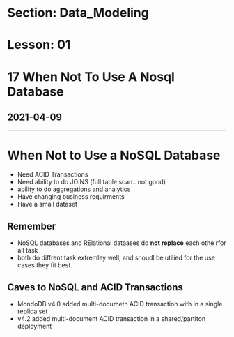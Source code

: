 # Section: Data_Modeling
# Lesson: 01
# 17 When Not To Use A Nosql Database
## 2021-04-09
---

# When Not to Use a NoSQL Database

- Need ACID Transactions
- Need ability to do JOINS (full table scan.. not good)
- ability to do aggregations and analytics
- Have changing business requirments
- Have a small dataset


## Remember
- NoSQL databases and RElational dataases do **not replace** each othe rfor all task
- both do diffrent task extremley well, and shoudl be utilied for the use cases they fit best.

## Caves to NoSQL and ACID Transactions
- MondoDB v4.0  added multi-documetn ACID transaction with in a single replica set
- v4.2 added multi-document  ACID transaction in a shared/partiton deployment